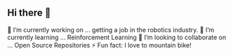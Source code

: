 ## Hi there 👋

🔭 I’m currently working on ... getting a job in the robotics industry.
🌱 I’m currently learning ... Reinforcement Learning
👯 I’m looking to collaborate on ... Open Source Repositories
⚡ Fun fact: I love to mountain bike!

